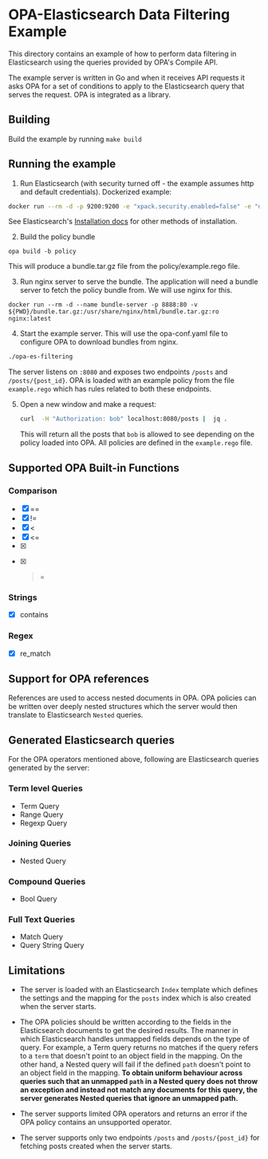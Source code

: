 # OPA-Elasticsearch Data Filtering Example

This directory contains an example of how to perform data filtering in
Elasticsearch using the queries provided by OPA's Compile API.

The example server is written in Go and when it receives API requests it asks
OPA for a set of conditions to apply to the Elasticsearch query that serves
the request. OPA is integrated as a library.

## Building

Build the example by running `make build`

## Running the example

1. Run Elasticsearch (with security turned off - the example assumes http and default credentials).
Dockerized example:
```bash
docker run --rm -d -p 9200:9200 -e "xpack.security.enabled=false" -e "discovery.type=single-node" docker.elastic.co/elasticsearch/elasticsearch:8.1.1
```
See Elasticsearch's [Installation docs](https://www.elastic.co/guide/en/elasticsearch/reference/current/install-elasticsearch.html) for other methods of installation.

2. Build the policy bundle

```shell
opa build -b policy
```

This will produce a bundle.tar.gz file from the policy/example.rego file.

3. Run nginx server to serve the bundle.
   The application will need a bundle server to fetch the policy bundle from. We will use nginx for this.

```shell
docker run --rm -d --name bundle-server -p 8888:80 -v ${PWD}/bundle.tar.gz:/usr/share/nginx/html/bundle.tar.gz:ro nginx:latest
```

4. Start the example server.
This will use the opa-conf.yaml file to configure OPA to download bundles from nginx.

```bash
./opa-es-filtering
```

   The server listens on `:8080` and exposes two endpoints `/posts` and `/posts/{post_id}`. OPA is loaded with an example policy from the file `example.rego` which has rules related to both these
   endpoints.

5. Open a new window and make a request:

   ```bash
   curl  -H "Authorization: bob" localhost:8080/posts |  jq .
   ```

   This will return all the posts that `bob` is allowed to see depending on the policy loaded into OPA. All policies are defined in the `example.rego` file.

## Supported OPA Built-in Functions

### Comparison

- [x] ==
- [x] !=
- [x] <
- [x] <=
- [x] >
- [x] >=

### Strings

- [x] contains

### Regex

- [x] re_match

## Support for OPA references

References are used to access nested documents in OPA. OPA policies can be written over deeply nested structures which the server would then translate to Elasticsearch `Nested` queries.

## Generated Elasticsearch queries

For the OPA operators mentioned above, following are Elasticsearch queries generated by the server:

### Term level Queries

- Term Query
- Range Query
- Regexp Query

### Joining Queries

- Nested Query

### Compound Queries

- Bool Query

### Full Text Queries

- Match Query
- Query String Query

## Limitations

- The server is loaded with an Elasticsearch `Index` template which defines the settings and the mapping for the `posts` index which is also created when the server starts.

- The OPA policies should be written according to the fields in the Elasticsearch documents to get the desired results. The manner in which Elasticsearch handles unmapped fields depends on the type of query. For example, a Term query returns no matches if the query refers to a `term` that doesn't point to an object field in the mapping. On the other hand, a Nested query will fail if the defined `path` doesn't point to an object field in the mapping. **To obtain uniform behaviour across queries such that an unmapped `path` in a Nested query does not throw an exception and instead not match any documents for this query, the server generates Nested queries that ignore an unmapped path.**

- The server supports limited OPA operators and returns an error if the OPA policy contains an unsupported operator.

- The server supports only two endpoints `/posts` and `/posts/{post_id}` for fetching posts created when the server starts.